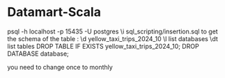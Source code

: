 # Datamart-Scala
psql -h localhost -p 15435 -U postgres
\i sql_scripting/insertion.sql
to get the schema of the table : \d yellow_taxi_trips_2024_10
\l list databases
\dt list tables
DROP TABLE IF EXISTS yellow_taxi_trips_2024_10;
DROP DATABASE database;

you need to change once to monthly